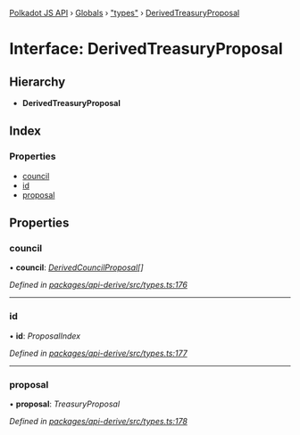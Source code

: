 [Polkadot JS API](../README.md) › [Globals](../globals.md) › ["types"](../modules/_types_.md) › [DerivedTreasuryProposal](_types_.derivedtreasuryproposal.md)

# Interface: DerivedTreasuryProposal

## Hierarchy

* **DerivedTreasuryProposal**

## Index

### Properties

* [council](_types_.derivedtreasuryproposal.md#council)
* [id](_types_.derivedtreasuryproposal.md#id)
* [proposal](_types_.derivedtreasuryproposal.md#proposal)

## Properties

###  council

• **council**: *[DerivedCouncilProposal](_types_.derivedcouncilproposal.md)[]*

*Defined in [packages/api-derive/src/types.ts:176](https://github.com/polkadot-js/api/blob/0d2896630/packages/api-derive/src/types.ts#L176)*

___

###  id

• **id**: *ProposalIndex*

*Defined in [packages/api-derive/src/types.ts:177](https://github.com/polkadot-js/api/blob/0d2896630/packages/api-derive/src/types.ts#L177)*

___

###  proposal

• **proposal**: *TreasuryProposal*

*Defined in [packages/api-derive/src/types.ts:178](https://github.com/polkadot-js/api/blob/0d2896630/packages/api-derive/src/types.ts#L178)*
